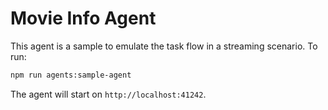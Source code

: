 # Movie Info Agent

This agent is a sample to emulate the task flow in a streaming scenario. To run:

```bash
npm run agents:sample-agent
```

The agent will start on `http://localhost:41242`.